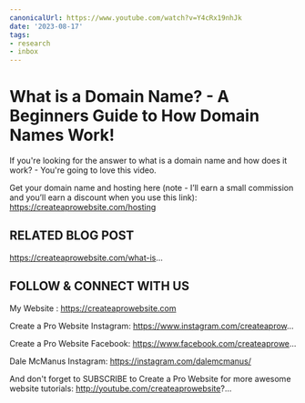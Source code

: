 ```yaml
---
canonicalUrl: https://www.youtube.com/watch?v=Y4cRx19nhJk
date: '2023-08-17'
tags:
- research
- inbox
---
```


# What is a Domain Name? - A Beginners Guide to How Domain Names Work!

If you're looking for the answer to what is a domain name and how does it work? - You're going to love this video.

Get your domain name and hosting here (note - I’ll earn a small commission and you’ll earn a discount when you use this link): https://createaprowebsite.com/hosting

RELATED BLOG POST
-----------------------------------------
https://createaprowebsite.com/what-is...

FOLLOW & CONNECT WITH US
--------------------------------------------------

My Website :
https://createaprowebsite.com

Create a Pro Website Instagram:
https://www.instagram.com/createaprow...

Create a Pro Website Facebook:
https://www.facebook.com/createaprowe...

Dale McManus Instagram:
https://instagram.com/dalemcmanus/

And don't forget to SUBSCRIBE to Create a Pro Website for more awesome website tutorials:
http://youtube.com/createaprowebsite?...